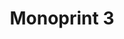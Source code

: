 ---
ee_id: '215'
site: '1'
type: '2'
long_id: 2008-014 Monoprint 3
url: 2008-014-monoprint-3
year: '2008'
medium: Unique three-color process silkscreen on custom watermarked paper
commission:
add_credit:
dims: 42 x 32 inches
pitch:
ps:
live_url:
related:
title: Monoprint 3
youtube:
imgs: Monoprint-3-2008-014-full-press-ih.jpg
subheading:
year2: '2008'
download:
add_credits:
related_code:
! '':
layout: things-i-made
---